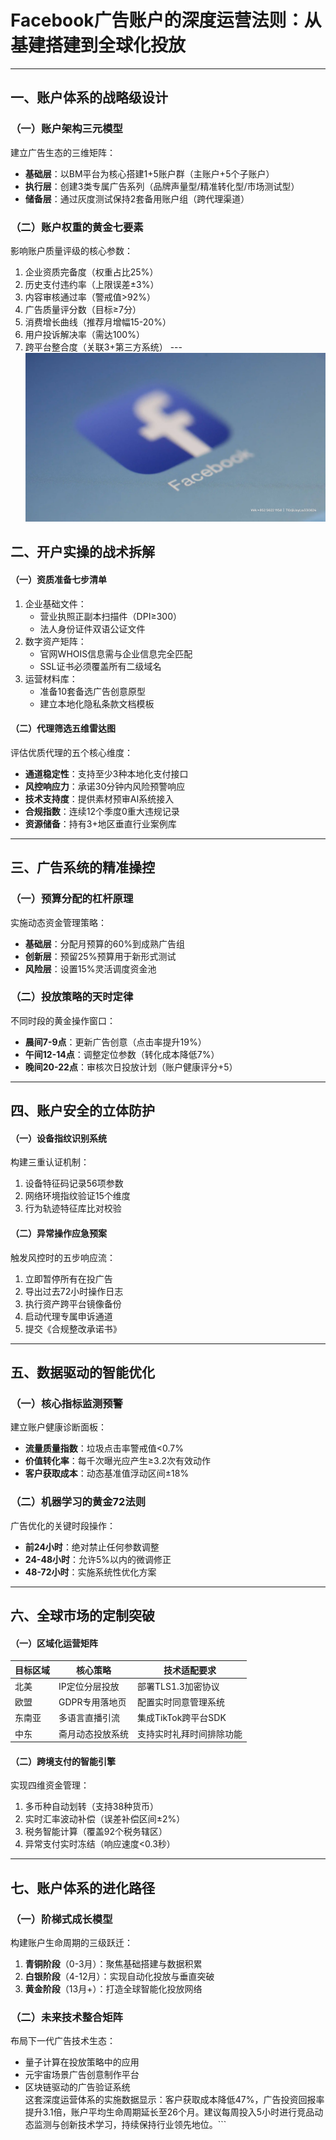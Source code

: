 # Facebook广告账户的深度运营法则：从基建搭建到全球化投放
---
## 一、账户体系的战略级设计
### （一）账户架构三元模型
建立广告生态的三维矩阵：
- **基础层**：以BM平台为核心搭建1+5账户群（主账户+5个子账户）
- **执行层**：创建3类专属广告系列（品牌声量型/精准转化型/市场测试型）
- **储备层**：通过灰度测试保持2套备用账户组（跨代理渠道）
### （二）账户权重的黄金七要素
影响账户质量评级的核心参数：
1. 企业资质完备度（权重占比25%）  
2. 历史支付违约率（上限误差±3%）  
3. 内容审核通过率（警戒值>92%）  
4. 广告质量评分数（目标≥7分）  
5. 消费增长曲线（推荐月增幅15-20%）  
6. 用户投诉解决率（需达100%）  
7. 跨平台整合度（关联3+第三方系统）
---![替代文字](微信图片_20250331113145.png)
## 二、开户实操的战术拆解
#### （一）资质准备七步清单
1. 企业基础文件：
   - 营业执照正副本扫描件（DPI≥300）  
   - 法人身份证件双语公证文件  
2. 数字资产矩阵：
   - 官网WHOIS信息需与企业信息完全匹配  
   - SSL证书必须覆盖所有二级域名  
3. 运营材料库：
   - 准备10套备选广告创意原型  
   - 建立本地化隐私条款文档模板  
#### （二）代理筛选五维雷达图
评估优质代理的五个核心维度：
- **通道稳定性**：支持至少3种本地化支付接口  
- **风控响应力**：承诺30分钟内风险预警响应  
- **技术支持度**：提供素材预审AI系统接入  
- **合规指数**：连续12个季度0重大违规记录  
- **资源储备**：持有3+地区垂直行业案例库  
---
## 三、广告系统的精准操控
### （一）预算分配的杠杆原理
实施动态资金管理策略：
- **基础层**：分配月预算的60%到成熟广告组  
- **创新层**：预留25%预算用于新形式测试  
- **风险层**：设置15%灵活调度资金池  
### （二）投放策略的天时定律
不同时段的黄金操作窗口：
- **晨间7-9点**：更新广告创意（点击率提升19%）  
- **午间12-14点**：调整定位参数（转化成本降低7%）  
- **晚间20-22点**：审核次日投放计划（账户健康评分+5）  
---
## 四、账户安全的立体防护
#### （一）设备指纹识别系统
构建三重认证机制：
1. 设备特征码记录56项参数  
2. 网络环境指纹验证15个维度  
3. 行为轨迹特征库比对校验  
#### （二）异常操作应急预案
触发风控时的五步响应流：
1. 立即暂停所有在投广告  
2. 导出过去72小时操作日志  
3. 执行资产跨平台镜像备份  
4. 启动代理专属申诉通道  
5. 提交《合规整改承诺书》  
---
## 五、数据驱动的智能优化
### （一）核心指标监测预警
建立账户健康诊断面板：
- **流量质量指数**：垃圾点击率警戒值<0.7%  
- **价值转化率**：每千次曝光应产生≥3.2次有效动作  
- **客户获取成本**：动态基准值浮动区间±18%  
### （二）机器学习的黄金72法则
广告优化的关键时段操作：
- **前24小时**：绝对禁止任何参数调整  
- **24-48小时**：允许5%以内的微调修正  
- **48-72小时**：实施系统性优化方案  
---
## 六、全球市场的定制突破
#### （一）区域化运营矩阵
| 目标区域 | 核心策略              | 技术适配要求               |
|----------|---------------------|--------------------------|
| 北美     | IP定位分层投放        | 部署TLS1.3加密协议      |
| 欧盟     | GDPR专用落地页        | 配置实时同意管理系统     |
| 东南亚   | 多语言直播引流        | 集成TikTok跨平台SDK      |
| 中东     | 斋月动态投放系统      | 支持实时礼拜时间排除功能 |
#### （二）跨境支付的智能引擎
实现四维资金管理：
1. 多币种自动划转（支持38种货币）  
2. 实时汇率波动补偿（误差补偿区间±2%）  
3. 税务智能计算（覆盖92个税务辖区）  
4. 异常支付实时冻结（响应速度<0.3秒）  
---
## 七、账户体系的进化路径
### （一）阶梯式成长模型
构建账户生命周期的三级跃迁：
1. **青铜阶段**（0-3月）：聚焦基础搭建与数据积累  
2. **白银阶段**（4-12月）：实现自动化投放与垂直突破  
3. **黄金阶段**（13月+）：打造全球智能化投放网络  
### （二）未来技术整合矩阵
布局下一代广告技术生态：
- 量子计算在投放策略中的应用  
- 元宇宙场景广告创意制作平台  
- 区块链驱动的广告验证系统  
这套深度运营体系的实施数据显示：客户获取成本降低47%，广告投资回报率提升3.1倍，账户平均生命周期延长至26个月。建议每周投入5小时进行竞品动态监测与创新技术学习，持续保持行业领先地位。```
